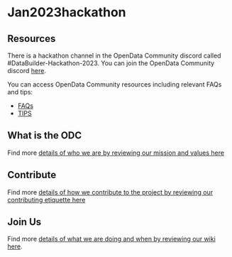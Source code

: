 # Jan2023hackathon

## Resources

There is a hackathon channel in the OpenData Community discord called #DataBuilder-Hackathon-2023. 
You can join the OpenData Community discord [here](https://discord.gg/fmcSubzNwv).

You can access OpenData Community resources including relevant FAQs and tips:

- [FAQs](https://opendataforweb3.github.io/docs/faq/)
- [TIPS](https://github.com/OpenDataforWeb3/Resources/)

## What is the ODC

Find more [details of who we are by reviewing our mission and values here](https://github.com/OpenDataforWeb3)

## Contribute

Find more [details of how we contribute to the project by reviewing our contributing etiquette here](/CONTRIBUTING.md)

## Join Us

Find more [details of what we are doing and when by reviewing our wiki here](https://github.com/OpenDataforWeb3/Resources/wiki). 
